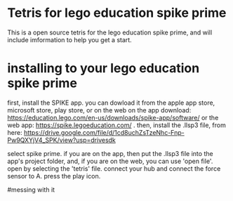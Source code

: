 # Tetris for lego education spike prime
This is a open source tetris for the lego education spike prime, and will include imformation to help you get a start.

# installing to your lego education spike prime
first, install the SPIKE app.
you can dowload it from the apple app store, microsoft store, play store, or on the web on the app download: https://education.lego.com/en-us/downloads/spike-app/software/ 
or the web app: https://spike.legoeducation.com/ .
then, install the .llsp3 file, from here: https://drive.google.com/file/d/1cd8uchZsTzeNhc-Fnp-Pw9QXYjV4_SPK/view?usp=drivesdk

select spike prime.
if you are on the app, then put the .llsp3 file into the app's project folder, and, if you are on the web, you can use 'open file'.
open by selecting the 'tetris' file.
connect your hub and connect the force sensor to A.
press the play icon.

#messing with it